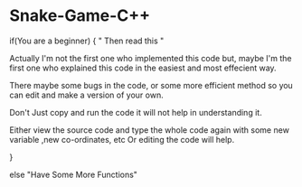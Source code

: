 # Snake-Game-C++

if(You are a beginner)
{
    " Then read this "

Actually I'm not the first one who implemented this code but, maybe I'm the first one who explained this code in the easiest and
most effecient way.

There maybe some bugs in the code, or some more efficient method so you can edit and make a version of your own.

Don't Just copy and run the code it will not help in understanding it.

Either view the source code and type the whole code again with some new variable ,new co-ordinates, etc
Or editing the code will help.

}


else
    "Have Some More Functions"
   



